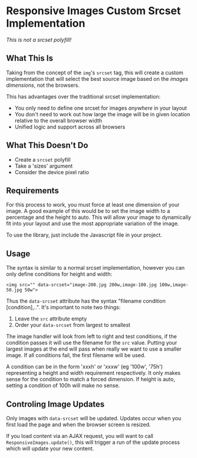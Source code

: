 Responsive Images Custom Srcset Implementation
==============================================

*This is not a srcset polyfill!*

What This Is
------------
Taking from the concept of the `img`'s `srcset` tag, this will create a custom implementation that will select the
best source image based on the *images dimensions*, not the browsers.

This has advantages over the traditional srcset implementation:

* You only need to define one srcset for images *anywhere* in your layout
* You don't need to work out how large the image will be in given location relative to the overall browser width
* Unified logic and support across all browsers

What This Doesn't Do
--------------------
* Create a `srcset` polyfill
* Take a 'sizes' argument
* Consider the device pixel ratio

Requirements
------------
For this process to work, you must force at least one dimension of your image. A good example of this would be to set
the image width to a percentage and the height to auto. This will allow your image to dynamically fit into your layout
and use the most appropriate variation of the image.

To use the library, just include the Javascript file in your project.

Usage
-----
The syntax is similar to a normal srcset implementation, however you can only define conditions for height and width:

    <img src="" data-srcset="image-200.jpg 200w,image-100.jpg 100w,image-50.jpg 50w">
    
Thus the `data-srcset` attribute has the syntax "filename condition [condition],..". It's important to note two things:

1. Leave the `src` attribute empty
2. Order your `data-srcset` from largest to smallest

The image handler will look from left to right and test conditions, if the condition passes it will use the filename
for the `src` value. Putting your largest images at the end will pass when really we want to use a smaller image. If
all conditions fail, the first filename will be used.

A condition can be in the form 'xxxh' or 'xxxw' (eg '100w', '75h') representing a height and width requirement 
respectively. It only makes sense for the condition to match a forced dimension. If height is auto, setting a condition
of 100h will make no sense.

Controling Image Updates
------------------------
Only images with `data-srcset` will be updated. Updates occur when you first load the page and when the browser screen
is resized. 

If you load content via an AJAX request, you will want to call `ResponsiveImages.update()`, this will trigger a run of
the update process which will update your new content.
